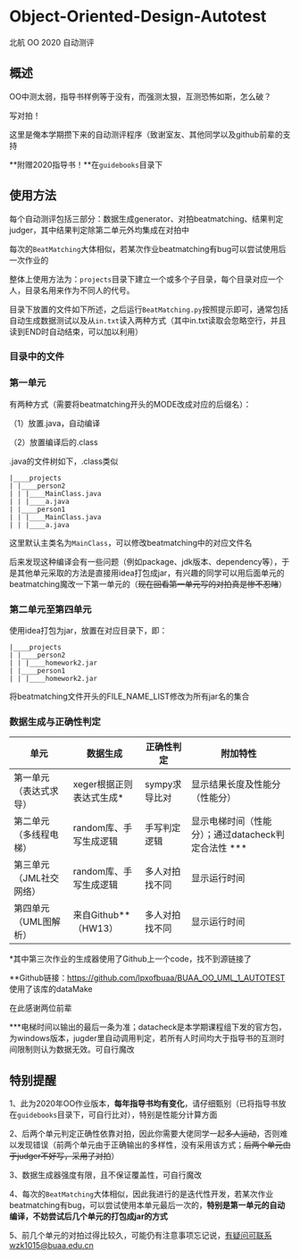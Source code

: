 # Object-Oriented-Design-Autotest
北航 OO 2020 自动测评



## 概述

OO中测太弱，指导书样例等于没有，而强测太狠，互测恐怖如斯，怎么破？

写对拍！

这里是俺本学期攒下来的自动测评程序（致谢室友、其他同学以及github前辈的支持

**附赠2020指导书！**在`guidebooks`目录下



## 使用方法

每个自动测评包括三部分：数据生成generator、对拍beatmatching、结果判定judger，其中结果判定除第二单元外均集成在对拍中

每次的`BeatMatching`大体相似，若某次作业beatmatching有bug可以尝试使用后一次作业的

整体上使用方法为：`projects`目录下建立一个或多个子目录，每个目录对应一个人，目录名用来作为不同人的代号。

目录下放置的文件如下所述，之后运行`BeatMatching.py`按照提示即可，通常包括自动生成数据测试以及从`in.txt`读入两种方式（其中in.txt读取会忽略空行，并且读到END时自动结束，可以加以利用）

### 目录中的文件

### 第一单元

有两种方式（需要将beatmatching开头的MODE改成对应的后缀名）：

（1）放置.java，自动编译

（2）放置编译后的.class

.java的文件树如下，.class类似

```
|____projects
| |____person2
| | |____MainClass.java
| | |____a.java
| |____person1
| | |____MainClass.java
| | |____a.java
```

这里默认主类名为`MainClass`，可以修改beatmatching中的对应文件名

后来发现这种编译会有一些问题（例如package、jdk版本、dependency等），于是其他单元采取的方法是直接用idea打包成jar，有兴趣的同学可以用后面单元的beatmatching魔改一下第一单元的（~~现在回看第一单元写的对拍真是惨不忍睹~~）



### 第二单元至第四单元

使用idea打包为jar，放置在对应目录下，即：

```
|____projects
| |____person2
| | |____homework2.jar
| |____person1
| | |____homework2.jar
```

将beatmatching文件开头的FILE_NAME_LIST修改为所有jar名的集合



### 数据生成与正确性判定

| 单元                    | 数据生成                 | 正确性判定     | 附加特性                                            |
| ----------------------- | ------------------------ | -------------- | --------------------------------------------------- |
| 第一单元（表达式求导）  | xeger根据正则表达式生成* | sympy求导比对  | 显示结果长度及性能分（性能分）                      |
| 第二单元（多线程电梯）  | random库、手写生成逻辑   | 手写判定逻辑   | 显示电梯时间（性能分）；通过datacheck判定合法性 *** |
| 第三单元（JML社交网络） | random库、手写生成逻辑   | 多人对拍找不同 | 显示运行时间                                        |
| 第四单元（UML图解析）   | 来自Github**（HW13）     | 多人对拍找不同 | 显示运行时间                                        |

*其中第三次作业的生成器使用了Github上一个code，找不到源链接了

**Github链接：https://github.com/lpxofbuaa/BUAA_OO_UML_1_AUTOTEST 使用了该库的dataMake

在此感谢两位前辈

***电梯时间以输出的最后一条为准；datacheck是本学期课程组下发的官方包，为windows版本，jugder里自动调用判定，若所有人时间均大于指导书的互测时间限制则认为数据无效。可自行魔改



## 特别提醒

1、此为2020年OO作业版本，**每年指导书均有变化**，请仔细甄别（已将指导书放在`guidebooks`目录下，可自行比对），特别是性能分计算方面

2、后两个单元判定正确性依靠对拍，因此你需要大佬同学一起~~多人运动~~，否则难以发现错误（前两个单元由于正确输出的多样性，没有采用该方式；~~后两个单元由于judger不好写，采用了对拍~~）

3、数据生成器强度有限，且不保证覆盖性，可自行魔改

4、每次的`BeatMatching`大体相似，因此我进行的是迭代性开发，若某次作业beatmatching有bug，可以尝试使用本单元最后一次的，**特别是第一单元的自动编译，不妨尝试后几个单元的打包成jar的方式**

5、前几个单元的对拍过得比较久，可能仍有注意事项忘记说，有疑问可联系wzk1015@buaa.edu.cn
